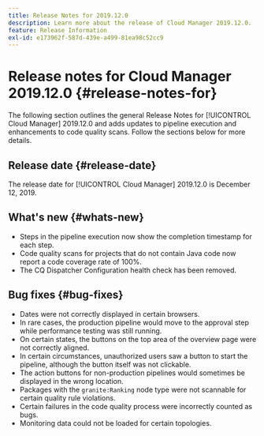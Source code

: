 ```yaml
---
title: Release Notes for 2019.12.0
description: Learn more about the release of Cloud Manager 2019.12.0.
feature: Release Information
exl-id: e173962f-587d-439e-a499-81ea98c52cc9
---
```

# Release notes for Cloud Manager 2019.12.0 {#release-notes-for}

The following section outlines the general Release Notes for [!UICONTROL Cloud Manager] 2019.12.0 and adds updates to pipeline execution and enhancements to code quality scans.
Follow the sections below for more details.

## Release date {#release-date}

The release date for [!UICONTROL Cloud Manager] 2019.12.0 is December 12, 2019.

## What's new {#whats-new}

* Steps in the pipeline execution now show the completion timestamp for each step.
* Code quality scans for projects that do not contain Java code now report a code coverage rate of 100%.
* The CQ Dispatcher Configuration health check has been removed.

## Bug fixes {#bug-fixes}

* Dates were not correctly displayed in certain browsers.
* In rare cases, the production pipeline would move to the approval step while performance testing was still running.
* On certain states, the buttons on the top area of the overview page were not correctly aligned.
* In certain circumstances, unauthorized users saw a button to start the pipeline, although the button itself was not clickable.
* The action buttons for non-production pipelines would sometimes be displayed in the wrong location.
* Packages with the `granite:Ranking` node type were not scannable for certain quality rule violations.
* Certain failures in the code quality process were incorrectly counted as bugs.
* Monitoring data could not be loaded for certain topologies.

